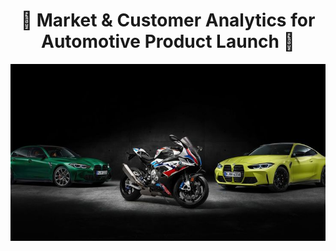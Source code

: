 <h1 align="center">🚗 Market & Customer Analytics for Automotive Product Launch 🚗</h1>

<img width="1000" src="https://github.com/Mangeshgp14/Market-Customer-Analysis-for-an-Automotive-Product-Launch/blob/main/Bmw%20squad%2C%20bike%20and%20cars%20wallpaper.jpg" >
